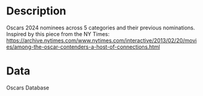 # Description
Oscars 2024 nominees across 5 categories and their previous nominations.
Inspired by this piece from the NY Times: https://archive.nytimes.com/www.nytimes.com/interactive/2013/02/20/movies/among-the-oscar-contenders-a-host-of-connections.html

# Data
Oscars Database
